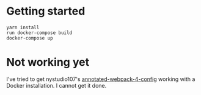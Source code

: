 # Getting started

```
yarn install
run docker-compose build
docker-compose up
```

# Not working yet

I've tried to get  nystudio107's [annotated-webpack-4-config](nystudio107/annotated-webpack-4-config) working with a Docker installation.
I cannot get it done. 
